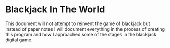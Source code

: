 # Blackjack In The World

This document will not attempt to reinvent the game of blackjack but instead of paper notes I will document everything in the process of creating this program and how I approached some of the stages in the blackjack digital game. 